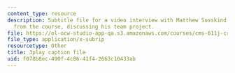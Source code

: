 ```yaml
---
content_type: resource
description: Subtitle file for a video interview with Matthew Susskind, a student
  from the course, discussing his team project.
file: https://ol-ocw-studio-app-qa.s3.amazonaws.com/courses/cms-611j-creating-video-games-fall-2014/f078b8ec490f4c8641f42663c10433ab_uX-D5Q_5v4A.srt
file_type: application/x-subrip
resourcetype: Other
title: 3play caption file
uid: f078b8ec-490f-4c86-41f4-2663c10433ab
---
```

